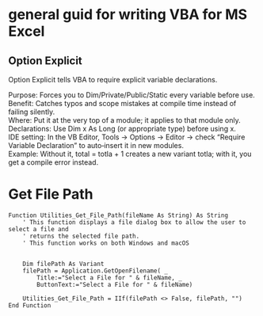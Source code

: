 # general guid for writing VBA for MS Excel

## Option Explicit

Option Explicit tells VBA to require explicit variable declarations.

Purpose: Forces you to Dim/Private/Public/Static every variable before use.  
Benefit: Catches typos and scope mistakes at compile time instead of failing silently.  
Where: Put it at the very top of a module; it applies to that module only.  
Declarations: Use Dim x As Long (or appropriate type) before using x.  
IDE setting: In the VB Editor, Tools → Options → Editor → check “Require Variable Declaration” to auto‑insert it in new modules.  
Example: Without it, total = totla + 1 creates a new variant totla; with it, you get a compile error instead.

# Get File Path

```
Function Utilities_Get_File_Path(fileName As String) As String
    ' This function displays a file dialog box to allow the user to select a file and
    ' returns the selected file path.
    ' This function works on both Windows and macOS


    Dim filePath As Variant
    filePath = Application.GetOpenFilename( _
        Title:="Select a File for " & fileName, _
        ButtonText:="Select a File for " & fileName)
    
    Utilities_Get_File_Path = IIf(filePath <> False, filePath, "")
End Function
```
